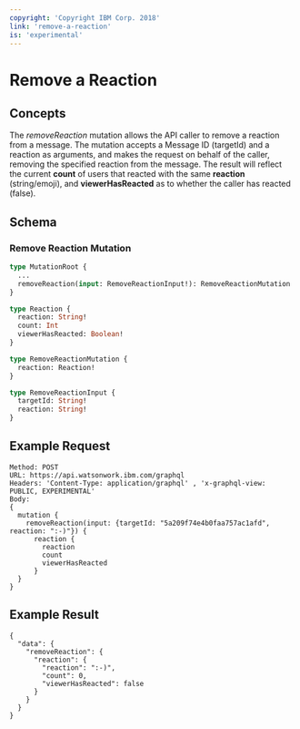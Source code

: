```yaml
---
copyright: 'Copyright IBM Corp. 2018'
link: 'remove-a-reaction'
is: 'experimental'
---
```


# Remove a Reaction

## Concepts

The _removeReaction_ mutation allows the API caller to remove a reaction from a message.  The mutation accepts a Message ID (targetId) and a reaction as arguments, and makes the request on behalf of the caller, removing the specified reaction from the message.  The result will reflect the current **count** of users that reacted with the same **reaction** (string/emoji), and **viewerHasReacted** as to whether the caller has reacted (false).

## Schema

### Remove Reaction Mutation



```graphql
type MutationRoot {
  ...
  removeReaction(input: RemoveReactionInput!): RemoveReactionMutation
}

type Reaction {
  reaction: String!
  count: Int
  viewerHasReacted: Boolean!
}

type RemoveReactionMutation {
  reaction: Reaction!
}

type RemoveReactionInput {
  targetId: String!
  reaction: String!
}
```

## Example Request

~~~~
Method: POST
URL: https://api.watsonwork.ibm.com/graphql
Headers: 'Content-Type: application/graphql' , 'x-graphql-view: PUBLIC, EXPERIMENTAL'
Body:
{
  mutation {
    removeReaction(input: {targetId: "5a209f74e4b0faa757ac1afd", reaction: ":-)"}) {
      reaction {
        reaction
        count
        viewerHasReacted
      }
  }
}
~~~~
## Example Result

~~~~
{
  "data": {
    "removeReaction": {
      "reaction": {
        "reaction": ":-)",
        "count": 0,
        "viewerHasReacted": false
      }
    }
  }
}
~~~~

